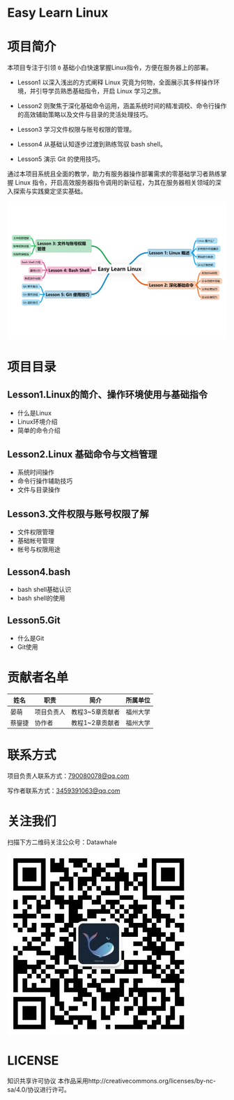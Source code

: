 # Easy Learn Linux 

# 项目简介
本项目专注于引领 `0` 基础小白快速掌握Linux指令，方便在服务器上的部署。

- Lesson1 以深入浅出的方式阐释 Linux 究竟为何物，全面展示其多样操作环境，并引导学员熟悉基础指令，开启 Linux 学习之旅。

- Lesson2 则聚焦于深化基础命令运用，涵盖系统时间的精准调校、命令行操作的高效辅助策略以及文件与目录的灵活处理技巧。

- Lesson3 学习文件权限与账号权限的管理。

- Lesson4 从基础认知逐步过渡到熟练驾驭 bash shell。

- Lesson5 演示 Git 的使用技巧。

通过本项目系统且全面的教学，助力有服务器操作部署需求的零基础学习者熟练掌握 Linux 指令，开启高效服务器指令调用的新征程，为其在服务器相关领域的深入探索与实践奠定坚实基础。 

<img src="image/1.png" alt=" ">


# 项目目录

## Lesson1.Linux的简介、操作环境使用与基础指令
- 什么是Linux
- Linux环境介绍
- 简单的命令介绍

## Lesson2.Linux 基础命令与文档管理
- 系统时间操作
- 命令行操作辅助技巧
- 文件与目录操作

## Lesson3.文件权限与账号权限了解
- 文件权限管理
- 基础帐号管理
- 帐号与权限用途

## Lesson4.bash
- bash shell基础认识
- bash shell的使用

## Lesson5.Git
- 什么是Git
- Git使用

# 贡献者名单
| 姓名 | 职责 | 简介 | 所属单位 |
| ---- | ---- | ---- | ---- |
| 晏萌 | 项目负责人 | 教程3~5章贡献者 | 福州大学 |
| 蔡鋆捷 | 协作者 | 教程1~2章贡献者 | 福州大学 |

# 联系方式
项目负责人联系方式：790080078@qq.com

写作者联系方式：3459391063@qq.com

# 关注我们
扫描下方二维码关注公众号：Datawhale
  
![](image/datawhale.jpg)

# LICENSE
知识共享许可协议
本作品采用http://creativecommons.org/licenses/by-nc-sa/4.0/协议进行许可。
